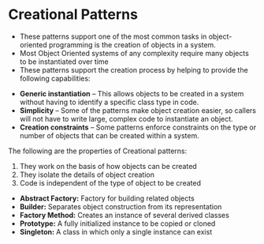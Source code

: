 # Creational Patterns #

- These patterns support one of the most common tasks in object-oriented programming is the creation of objects in a system.
- Most Object Oriented systems of any complexity require many objects to be instantiated over time
- These patterns support the creation process by helping to provide the following capabilities:
+ **Generic instantiation** – This allows objects to be created in a system without having to identify a specific class type in code.
+ **Simplicity** – Some of the patterns make object creation easier, so callers will not have to write large, complex code to instantiate an object.
+ **Creation constraints** – Some patterns enforce constraints on the type or number of objects that can be created within a system.

The following are the properties of Creational patterns:

1. They work on the basis of how objects can be created
2. They isolate the details of object creation
3. Code is independent of the type of object to be created

+ **Abstract Factory:** Factory for building related objects
+ **Builder:** Separates object construction from its representation
+ **Factory Method:** Creates an instance of several derived classes
+ **Prototype:** A fully initialized instance to be copied or cloned
+ **Singleton:** A class in which only a single instance can exist
